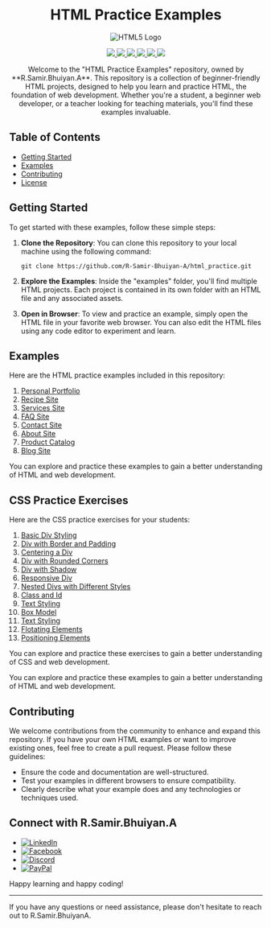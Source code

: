 <h1 align="center">HTML Practice Examples</h1>
<p align="center">
  <p align="center">
  <img src="https://www.w3.org/html/logo/downloads/HTML5_Logo_512.png" alt="HTML5 Logo">
</p>

</p>

<p align="center">
  <a href="https://github.com/R-Samir-Bhuiyan-A/html_practice/graphs/contributors" alt="Contributors">
    <img src="https://img.shields.io/github/contributors/R-Samir-Bhuiyan-A/html_practice" />
  </a>
  <a href="https://github.com/R-Samir-Bhuiyan-A/html_practice/stargazers" alt="Stargazers">
    <img src="https://img.shields.io/github/stars/R-Samir-Bhuiyan-A/html_practice?style=social" />
  </a>
  <a href="https://github.com/R-Samir-Bhuiyan-A/html_practice/network/members" alt="Forks">
    <img src="https://img.shields.io/github/forks/R-Samir-Bhuiyan-A/html_practice?style=flat" />
  </a>
  <a href="https://github.com/R-Samir-Bhuiyan-A/html_practice/issues" alt="Issues">
    <img src="https://img.shields.io/github/issues/R-Samir-Bhuiyan-A/html_practice" />
  </a>
  <a href="https://github.com/R-Samir-Bhuiyan-A/html_practice/pulls" alt="Pull Requests">
    <img src="https://img.shields.io/github/issues-pr/R-Samir-Bhuiyan-A/html_practice" />
  </a>
  <a href="https://github.com/R-Samir-Bhuiyan-A/html_practice/blob/main/LICENSE" alt="License">
    <img src="https://img.shields.io/github/license/R-Samir-Bhuiyan-A/html_practice" />
  
    
  </a>
</p>

<p align="center">
  Welcome to the "HTML Practice Examples" repository, owned by **R.Samir.Bhuiyan.A**. This repository is a collection of beginner-friendly HTML projects, designed to help you learn and practice HTML, the foundation of web development. Whether you're a student, a beginner web developer, or a teacher looking for teaching materials, you'll find these examples invaluable.
</p>

## Table of Contents

- [Getting Started](#getting-started)
- [Examples](#examples)
- [Contributing](#contributing)
- [License](#license)

## Getting Started

To get started with these examples, follow these simple steps:

1. **Clone the Repository**: You can clone this repository to your local machine using the following command:

    ```
    git clone https://github.com/R-Samir-Bhuiyan-A/html_practice.git
    ```

2. **Explore the Examples**: Inside the "examples" folder, you'll find multiple HTML projects. Each project is contained in its own folder with an HTML file and any associated assets.

3. **Open in Browser**: To view and practice an example, simply open the HTML file in your favorite web browser. You can also edit the HTML files using any code editor to experiment and learn.


## Examples

Here are the HTML practice examples included in this repository:

1. [Personal Portfolio](https://r-samir-bhuiyan-a.github.io/Html_practice/examples/project1.html)
2. [Recipe Site](https://r-samir-bhuiyan-a.github.io/Html_practice/examples/project2.html)
3. [Services Site](https://r-samir-bhuiyan-a.github.io/Html_practice/examples/project3.html)
4. [FAQ Site](https://r-samir-bhuiyan-a.github.io/Html_practice/examples/project4.html)
5. [Contact Site](https://r-samir-bhuiyan-a.github.io/Html_practice/examples/project5.html)
6. [About Site](https://r-samir-bhuiyan-a.github.io/Html_practice/examples/project6.html)
7. [Product Catalog](https://r-samir-bhuiyan-a.github.io/Html_practice/examples/project7.html)
8. [Blog Site](https://r-samir-bhuiyan-a.github.io/Html_practice/examples/project8.html)

You can explore and practice these examples to gain a better understanding of HTML and web development.

## CSS Practice Exercises

Here are the CSS practice exercises for your students:

1. [Basic Div Styling](https://r-samir-bhuiyan-a.github.io/Html_practice/css_practice/practice1.html)
2. [Div with Border and Padding](https://r-samir-bhuiyan-a.github.io/Html_practice/css_practice/practice2.html)
3. [Centering a Div](https://r-samir-bhuiyan-a.github.io/Html_practice/css_practice/Practice3.html)
4. [Div with Rounded Corners](https://r-samir-bhuiyan-a.github.io/Html_practice/css_practice/Practice4.html)
5. [Div with Shadow](https://r-samir-bhuiyan-a.github.io/Html_practice/css_practice/Practice5.html)
6. [Responsive Div](https://r-samir-bhuiyan-a.github.io/Html_practice/css_practice/Practice6.html)
7. [Nested Divs with Different Styles](https://r-samir-bhuiyan-a.github.io/Html_practice/css_practice/Practice7.html)
8. [Class and Id](https://r-samir-bhuiyan-a.github.io/Html_practice/css_practice/class_id.html)
9. [Text Styling](https://r-samir-bhuiyan-a.github.io/Html_practice/css_practice/text_styling.html)
10. [Box Model](https://r-samir-bhuiyan-a.github.io/Html_practice/css_practice/box_model.html)
11. [Text Styling](https://r-samir-bhuiyan-a.github.io/Html_practice/css_practice/text_styling.html)
12. [Flotating Elements](https://r-samir-bhuiyan-a.github.io/Html_practice/css_practice/floating_div.html)
13. [Positioning Elements](https://r-samir-bhuiyan-a.github.io/Html_practice/css_practice/Position.html)


You can explore and practice these exercises to gain a better understanding of CSS and web development.


You can explore and practice these examples to gain a better understanding of HTML and web development.

## Contributing

We welcome contributions from the community to enhance and expand this repository. If you have your own HTML examples or want to improve existing ones, feel free to create a pull request. Please follow these guidelines:

- Ensure the code and documentation are well-structured.
- Test your examples in different browsers to ensure compatibility.
- Clearly describe what your example does and any technologies or techniques used.

## Connect with R.Samir.Bhuiyan.A

- [![LinkedIn](https://img.shields.io/badge/LinkedIn-Connect-blue?style=for-the-badge&logo=linkedin)](https://www.linkedin.com/in/R-Samir-Bhuiyan-A)
- [![Facebook](https://img.shields.io/badge/Facebook-Connect-blue?style=for-the-badge&logo=facebook)](https://Facebook.com/R.SaMiR.BhUiYaN.A)
- [![Discord](https://img.shields.io/badge/Discord-Chat-blue?style=for-the-badge&logo=discord)](https://discord.com/users/914437289415946290)
- [![PayPal](https://img.shields.io/badge/Donate-PayPal-blue?style=for-the-badge&logo=paypal)](https://www.paypal.com/your-paypal-id)

Happy learning and happy coding!

---

If you have any questions or need assistance, please don't hesitate to reach out to  R.Samir.BhuiyanA.
